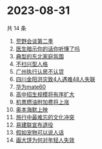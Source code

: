 # 2023-08-31

共 14 条

<!-- BEGIN -->
<!-- 最后更新时间 Thu Aug 31 2023 09:40:11 GMT+0800 (China Standard Time) -->

1. [荒野会谈第二季](https://www.zhihu.com/search?q=%E8%8D%92%E9%87%8E%E4%BC%9A%E8%B0%88%E7%AC%AC%E4%BA%8C%E5%AD%A3)
1. [医生暗示你的话你听懂了吗](https://www.zhihu.com/search?q=%E5%8C%BB%E7%94%9F%E6%9A%97%E7%A4%BA%E4%BD%A0%E7%9A%84%E8%AF%9D%E4%BD%A0%E5%90%AC%E6%87%82%E4%BA%86%E5%90%97)
1. [典型的东北家庭氛围](https://www.zhihu.com/search?q=%E5%85%B8%E5%9E%8B%E7%9A%84%E4%B8%9C%E5%8C%97%E5%AE%B6%E5%BA%AD%E6%B0%9B%E5%9B%B4)
1. [不扫兴型人格](https://www.zhihu.com/search?q=%E4%B8%8D%E6%89%AB%E5%85%B4%E5%9E%8B%E4%BA%BA%E6%A0%BC)
1. [广州执行认房不认贷](https://www.zhihu.com/search?q=%E5%B9%BF%E5%B7%9E%E6%89%A7%E8%A1%8C%E8%AE%A4%E6%88%BF%E4%B8%8D%E8%AE%A4%E8%B4%B7)
1. [四川金阳洪灾致4人遇难48人失联](https://www.zhihu.com/search?q=%E5%9B%9B%E5%B7%9D%E9%87%91%E9%98%B3%E6%B4%AA%E7%81%BE%E8%87%B44%E4%BA%BA%E9%81%87%E9%9A%BE48%E4%BA%BA%E5%A4%B1%E8%81%94)
1. [华为mate60](https://www.zhihu.com/search?q=%E5%8D%8E%E4%B8%BAmate60)
1. [高中招生规模将有序扩大](https://www.zhihu.com/search?q=%E9%AB%98%E4%B8%AD%E6%8B%9B%E7%94%9F%E8%A7%84%E6%A8%A1%E5%B0%86%E6%9C%89%E5%BA%8F%E6%89%A9%E5%A4%A7)
1. [机票燃油附加费将上涨](https://www.zhihu.com/search?q=%E6%9C%BA%E7%A5%A8%E7%87%83%E6%B2%B9%E9%99%84%E5%8A%A0%E8%B4%B9%E5%B0%86%E4%B8%8A%E6%B6%A8)
1. [奥本海默上映](https://www.zhihu.com/search?q=%E5%A5%A5%E6%9C%AC%E6%B5%B7%E9%BB%98%E4%B8%8A%E6%98%A0)
1. [旅行中最难忘的文化冲突](https://www.zhihu.com/search?q=%E6%97%85%E8%A1%8C%E4%B8%AD%E6%9C%80%E9%9A%BE%E5%BF%98%E7%9A%84%E6%96%87%E5%8C%96%E5%86%B2%E7%AA%81)
1. [易建联宣布退役](https://www.zhihu.com/search?q=%E6%98%93%E5%BB%BA%E8%81%94%E5%AE%A3%E5%B8%83%E9%80%80%E5%BD%B9)
1. [假如宠物可以说人话](https://www.zhihu.com/search?q=%E5%81%87%E5%A6%82%E5%AE%A0%E7%89%A9%E5%8F%AF%E4%BB%A5%E8%AF%B4%E4%BA%BA%E8%AF%9D)
1. [画大饼为何对年轻人失效](https://www.zhihu.com/search?q=%E7%94%BB%E5%A4%A7%E9%A5%BC%E4%B8%BA%E4%BD%95%E5%AF%B9%E5%B9%B4%E8%BD%BB%E4%BA%BA%E5%A4%B1%E6%95%88)

<!-- END -->
